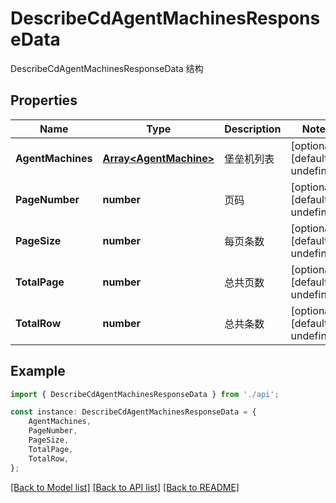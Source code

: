 # DescribeCdAgentMachinesResponseData

DescribeCdAgentMachinesResponseData 结构

## Properties

Name | Type | Description | Notes
------------ | ------------- | ------------- | -------------
**AgentMachines** | [**Array&lt;AgentMachine&gt;**](AgentMachine.md) | 堡垒机列表 | [optional] [default to undefined]
**PageNumber** | **number** | 页码 | [optional] [default to undefined]
**PageSize** | **number** | 每页条数 | [optional] [default to undefined]
**TotalPage** | **number** | 总共页数 | [optional] [default to undefined]
**TotalRow** | **number** | 总共条数 | [optional] [default to undefined]

## Example

```typescript
import { DescribeCdAgentMachinesResponseData } from './api';

const instance: DescribeCdAgentMachinesResponseData = {
    AgentMachines,
    PageNumber,
    PageSize,
    TotalPage,
    TotalRow,
};
```

[[Back to Model list]](../README.md#documentation-for-models) [[Back to API list]](../README.md#documentation-for-api-endpoints) [[Back to README]](../README.md)
